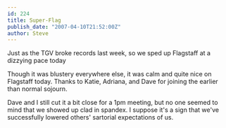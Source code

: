 ```yaml
---
id: 224
title: Super-Flag
publish_date: "2007-04-10T21:52:00Z"
author: Steve
---
```

  
Just as the TGV broke records last week, so we sped up Flagstaff at a dizzying pace today

Though it was blustery everywhere else, it was calm and quite nice on Flagstaff today. Thanks to Katie, Adriana, and Dave for joining the earlier than normal sojourn.

Dave and I still cut it a bit close for a 1pm meeting, but no one seemed to mind that we showed up clad in spandex. I suppose it's a sign that we've successfully lowered others' sartorial expectations of us.
